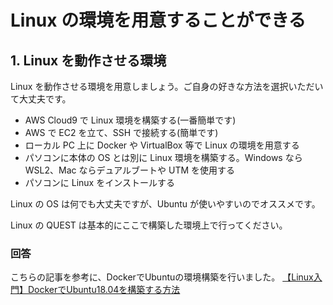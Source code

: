 # Linux の環境を用意することができる

## 1. Linux を動作させる環境

Linux を動作させる環境を用意しましょう。ご自身の好きな方法を選択いただいて大丈夫です。

- AWS Cloud9 で Linux 環境を構築する(一番簡単です)
- AWS で EC2 を立て、SSH で接続する(簡単です)
- ローカル PC 上に Docker や VirtualBox 等で Linux の環境を用意する
- パソコンに本体の OS とは別に Linux 環境を構築する。Windows なら WSL2、Mac ならデュアルブートや UTM を使用する
- パソコンに Linux をインストールする

Linux の OS は何でも大丈夫ですが、Ubuntu が使いやすいのでオススメです。

Linux の QUEST は基本的にここで構築した環境上で行ってください。
<br>

### 回答

こちらの記事を参考に、DockerでUbuntuの環境構築を行いました。
[【Linux入門】DockerでUbuntu18.04を構築する方法](https://www.sejuku.net/blog/82240)